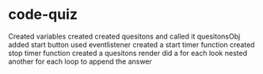 # code-quiz
Created variables 
created created quesitons and called it quesitonsObj
added start button used eventlistener 
created a start timer function 
created stop timer function 
created a quesitons render 
did a for each look 
nested another for each loop to append the answer 